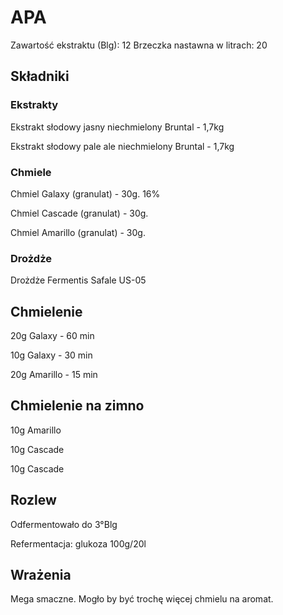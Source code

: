 # APA

Zawartość ekstraktu (Blg): 12
Brzeczka nastawna w litrach: 20

## Składniki

### Ekstrakty

Ekstrakt słodowy jasny niechmielony Bruntal - 1,7kg

Ekstrakt słodowy pale ale niechmielony Bruntal - 1,7kg

### Chmiele

Chmiel Galaxy (granulat) - 30g. 16%

Chmiel Cascade (granulat) - 30g.

Chmiel Amarillo (granulat) - 30g.

### Drożdże

Drożdże Fermentis Safale US-05

## Chmielenie

20g Galaxy - 60 min

10g Galaxy - 30 min

20g Amarillo - 15 min

## Chmielenie na zimno

10g Amarillo

10g Cascade

10g Cascade

## Rozlew

Odfermentowało do 3°Blg

Refermentacja: glukoza 100g/20l

## Wrażenia

Mega smaczne. Mogło by być trochę więcej chmielu na aromat.